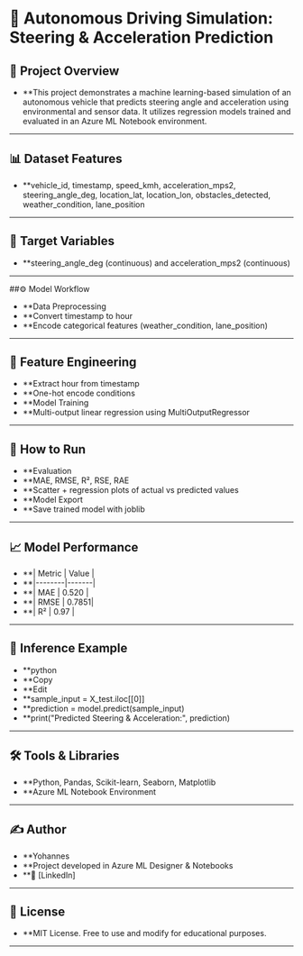 # 🚗 Autonomous Driving Simulation: Steering & Acceleration Prediction
## 📌 Project Overview
- **This project demonstrates a machine learning-based simulation of an autonomous vehicle that predicts steering angle and acceleration using environmental and sensor data. It utilizes regression models trained and evaluated in an Azure ML Notebook environment.
---
## 📊 Dataset Features
- **vehicle_id, timestamp, speed_kmh, acceleration_mps2, steering_angle_deg, location_lat, location_lon, obstacles_detected, weather_condition, lane_position
---
## 🎯 Target Variables
- **steering_angle_deg (continuous) and acceleration_mps2 (continuous)
---
##⚙️ Model Workflow
- **Data Preprocessing
- **Convert timestamp to hour
- **Encode categorical features (weather_condition, lane_position)
---
## 🧠 Feature Engineering
- **Extract hour from timestamp
- **One-hot encode conditions
- **Model Training
- **Multi-output linear regression using MultiOutputRegressor
---
## 🧾 How to Run
- **Evaluation
- **MAE, RMSE, R², RSE, RAE
- **Scatter + regression plots of actual vs predicted values
- **Model Export
- **Save trained model with joblib
---

## 📈 Model Performance

- **| Metric | Value |
- **|--------|-------|
- **| MAE    | 0.520 |
- **| RMSE   | 0.7851|
- **| R²     | 0.97 |
---
## 🧪 Inference Example
- **python
- **Copy
- **Edit
- **sample_input = X_test.iloc[[0]]
- **prediction = model.predict(sample_input)
- **print("Predicted Steering & Acceleration:", prediction)
---

## 🛠️ Tools & Libraries
- **Python, Pandas, Scikit-learn, Seaborn, Matplotlib
- **Azure ML Notebook Environment
---
## ✍️ Author
- **Yohannes
- **Project developed in Azure ML Designer & Notebooks
- **📧 [LinkedIn]
---

## 📄 License
- **MIT License. Free to use and modify for educational purposes.
---
